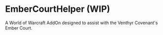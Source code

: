 # EmberCourtHelper (WIP)
A World of Warcraft AddOn designed to assist with the Venthyr Covenant's Ember Court.
